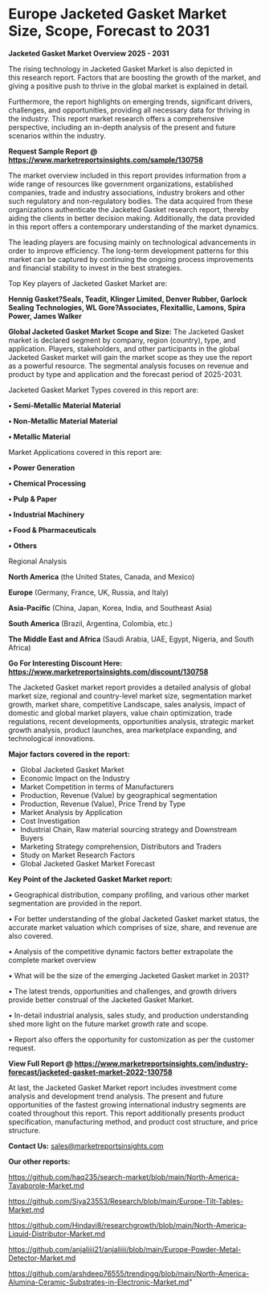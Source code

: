 # Europe Jacketed Gasket Market Size, Scope, Forecast to 2031

<Strong> Jacketed Gasket Market Overview 2025 - 2031</strong>

The rising technology in Jacketed Gasket Market is also depicted in this research report. Factors that are boosting the growth of the market, and giving a positive push to thrive in the global market is explained in detail.

Furthermore, the report highlights on emerging trends, significant drivers, challenges, and opportunities, providing all necessary data for thriving in the industry. This report market research offers a comprehensive perspective, including an in-depth analysis of the present and future scenarios within the industry.

<strong>Request Sample Report @ <a href=https://www.marketreportsinsights.com/sample/130758>https://www.marketreportsinsights.com/sample/130758</a></strong>

The market overview included in this report provides information from a wide range of resources like government organizations, established companies, trade and industry associations, industry brokers and other such regulatory and non-regulatory bodies. The data acquired from these organizations authenticate the Jacketed Gasket research report, thereby aiding the clients in better decision making. Additionally, the data provided in this report offers a contemporary understanding of the market dynamics.

The leading players are focusing mainly on technological advancements in order to improve efficiency. The long-term development patterns for this market can be captured by continuing the ongoing process improvements and financial stability to invest in the best strategies.

Top Key players of Jacketed Gasket Market are:

<strong>Hennig Gasket?Seals, Teadit, Klinger Limited, Denver Rubber, Garlock Sealing Technologies, WL Gore?Associates, Flexitallic, Lamons, Spira Power, James Walker</strong>

<strong><b>Global Jacketed Gasket Market Scope and Size:</b></strong>
The Jacketed Gasket market is declared segment by company, region (country), type, and application. Players, stakeholders, and other participants in the global Jacketed Gasket market will gain the market scope as they use the report as a powerful resource. The segmental analysis focuses on revenue and product by type and application and the forecast period of 2025-2031.

Jacketed Gasket Market Types covered in this report are:

<strong>• Semi-Metallic Material Material

• Non-Metallic Material Material

• Metallic Material</strong>

Market Applications covered in this report are:

<strong>• Power Generation

• Chemical Processing

• Pulp & Paper

• Industrial Machinery

• Food & Pharmaceuticals

• Others</strong> 

Regional Analysis

<strong>North America</strong> (the United States, Canada, and Mexico)

<strong>Europe</strong> (Germany, France, UK, Russia, and Italy)

<strong>Asia-Pacific</strong> (China, Japan, Korea, India, and Southeast Asia)

<strong>South America</strong> (Brazil, Argentina, Colombia, etc.)

<strong>The Middle East and Africa</strong> (Saudi Arabia, UAE, Egypt, Nigeria, and South Africa)

<strong>Go For Interesting Discount Here: <a href=https://www.marketreportsinsights.com/discount/130758>https://www.marketreportsinsights.com/discount/130758</a></strong>

The Jacketed Gasket market report provides a detailed analysis of global market size, regional and country-level market size, segmentation market growth, market share, competitive Landscape, sales analysis, impact of domestic and global market players, value chain optimization, trade regulations, recent developments, opportunities analysis, strategic market growth analysis, product launches, area marketplace expanding, and technological innovations.

<strong><b>Major factors covered in the report:</b></strong>
<ul>
  <li>Global Jacketed Gasket Market </li>
  <li>Economic Impact on the Industry</li>
  <li>Market Competition in terms of Manufacturers</li>
  <li>Production, Revenue (Value) by geographical segmentation</li>
  <li>Production, Revenue (Value), Price Trend by Type</li>
  <li>Market Analysis by Application</li>
  <li>Cost Investigation</li>
  <li>Industrial Chain, Raw material sourcing strategy and Downstream Buyers</li>
  <li>Marketing Strategy comprehension, Distributors and Traders</li>
  <li>Study on Market Research Factors</li>
  <li>Global Jacketed Gasket Market Forecast</li>
</ul>

<strong><b>Key Point of the Jacketed Gasket Market report:</b></strong>

• Geographical distribution, company profiling, and various other market segmentation are provided in the report.

• For better understanding of the global Jacketed Gasket market status, the accurate market valuation which comprises of size, share, and revenue are also covered.

• Analysis of the competitive dynamic factors better extrapolate the complete market overview

• What will be the size of the emerging Jacketed Gasket market in 2031?

• The latest trends, opportunities and challenges, and growth drivers provide better construal of the Jacketed Gasket Market.

• In-detail industrial analysis, sales study, and production understanding shed more light on the future market growth rate and scope.

• Report also offers the opportunity for customization as per the customer request.

<strong><b>View Full Report @ <a href=https://www.marketreportsinsights.com/industry-forecast/jacketed-gasket-market-2022-130758>https://www.marketreportsinsights.com/industry-forecast/jacketed-gasket-market-2022-130758</a></b></strong>


At last, the Jacketed Gasket Market report includes investment come analysis and development trend analysis. The present and future opportunities of the fastest growing international industry segments are coated throughout this report. This report additionally presents product specification, manufacturing method, and product cost structure, and price structure.

<strong>Contact Us:</strong>
sales@marketreportsinsights.com

<strong>Our other reports:</strong>

<a href=https://github.com/haq235/search-market/blob/main/North-America-Tavaborole-Market.md>https://github.com/haq235/search-market/blob/main/North-America-Tavaborole-Market.md</a>

<a href=https://github.com/Siya23553/Research/blob/main/Europe-Tilt-Tables-Market.md>https://github.com/Siya23553/Research/blob/main/Europe-Tilt-Tables-Market.md</a>

<a href=https://github.com/Hindavi8/researchgrowth/blob/main/North-America-Liquid-Distributor-Market.md>https://github.com/Hindavi8/researchgrowth/blob/main/North-America-Liquid-Distributor-Market.md</a>

<a href=https://github.com/anjaliiii21/anjaliiii/blob/main/Europe-Powder-Metal-Detector-Market.md>https://github.com/anjaliiii21/anjaliiii/blob/main/Europe-Powder-Metal-Detector-Market.md</a>

<a href=https://github.com/arshdeep76555/trendingg/blob/main/North-America-Alumina-Ceramic-Substrates-in-Electronic-Market.md>https://github.com/arshdeep76555/trendingg/blob/main/North-America-Alumina-Ceramic-Substrates-in-Electronic-Market.md</a>"
